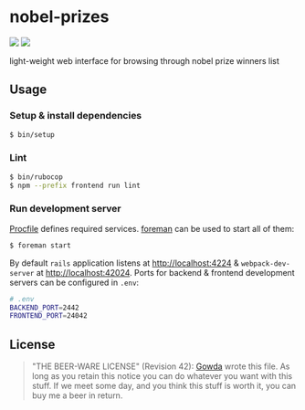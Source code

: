 # nobel-prizes
![](https://github.com/gowda/nobel-prizes/workflows/rubocop/badge.svg)
![](https://github.com/gowda/nobel-prizes/workflows/eslint/badge.svg)

light-weight web interface for browsing through nobel prize winners list

## Usage
### Setup & install dependencies

```bash
$ bin/setup
```

### Lint
```bash
$ bin/rubocop
$ npm --prefix frontend run lint
```

### Run development server

[Procfile](Procfile) defines required services. [foreman](https://github.com/ddollar/foreman) can be used to start all of them:
```bash
$ foreman start
```

By default `rails` application listens at [http://localhost:4224](http://localhost:4224)
& `webpack-dev-server` at [http://localhost:42024](http://localhost:42024).
Ports for backend & frontend development servers can be configured in `.env`:

```bash
# .env
BACKEND_PORT=2442
FRONTEND_PORT=24042
```

## License

> "THE BEER-WARE LICENSE" (Revision 42):
> [Gowda](https://github.com/gowda) wrote this file. As long as you retain
> this notice you can do whatever you want with this stuff. If we meet
> some day, and you think this stuff is worth it, you can buy me a beer in return.

